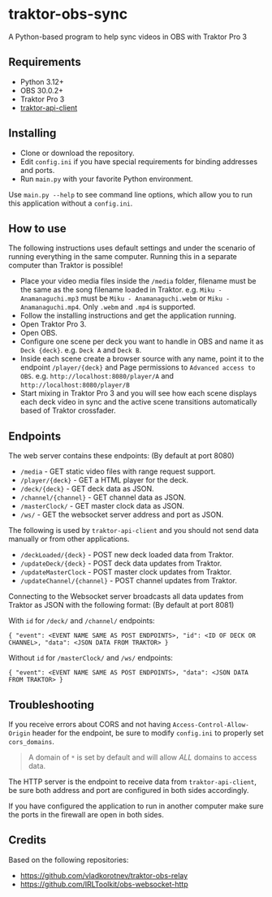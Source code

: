# traktor-obs-sync
A Python-based program to help sync videos in OBS with Traktor Pro 3

## Requirements
- Python 3.12+
- OBS 30.0.2+
- Traktor Pro 3
- [traktor-api-client](https://github.com/ErikMinekus/traktor-api-client)

## Installing
- Clone or download the repository.
- Edit `config.ini` if you have special requirements for binding addresses and ports.
- Run `main.py` with your favorite Python environment.

Use `main.py --help` to see command line options, which allow you to run this application without a `config.ini`.

## How to use
The following instructions uses default settings and under the scenario of running everything in the same computer.
Running this in a separate computer than Traktor is possible!

- Place your video media files inside the `/media` folder, filename must be the same as the song filename loaded in Traktor. e.g. `Miku - Anamanaguchi.mp3` must be `Miku - Anamanaguchi.webm` or `Miku - Anamanaguchi.mp4`. Only `.webm` and `.mp4` is supported.
- Follow the installing instructions and get the application running.
- Open Traktor Pro 3.
- Open OBS.
- Configure one scene per deck you want to handle in OBS and name it as `Deck {deck}`. e.g. `Deck A` and `Deck B`.
- Inside each scene create a browser source with any name, point it to the endpoint `/player/{deck}` and Page permissions to `Advanced access to OBS`. e.g. `http://localhost:8080/player/A` and `http://localhost:8080/player/B`
- Start mixing in Traktor Pro 3 and you will see how each scene displays each deck video in sync and the active scene transitions automatically based of Traktor crossfader. 

## Endpoints
The web server contains these endpoints:
(By default at port 8080)
- `/media` - GET static video files with range request support.
- `/player/{deck}` - GET a HTML player for the deck.
- `/deck/{deck}` - GET deck data as JSON.
- `/channel/{channel}` - GET channel data as JSON.
- `/masterClock/` - GET master clock data as JSON.
- `/ws/` - GET the websocket server address and port as JSON.

The following is used by `traktor-api-client` and you should not send data manually or from other applications.
- `/deckLoaded/{deck}` - POST new deck loaded data from Traktor.
- `/updateDeck/{deck}` - POST deck data updates from Traktor.
- `/updateMasterClock` - POST master clock updates from Traktor.
- `/updateChannel/{channel}` - POST channel updates from Traktor.

Connecting to the Websocket server broadcasts all data updates from Traktor as JSON with the following format:
(By default at port 8081)

With `id` for `/deck/` and `/channel/` endpoints:
```
{ "event": <EVENT NAME SAME AS POST ENDPOINTS>, "id": <ID OF DECK OR CHANNEL>, "data": <JSON DATA FROM TRAKTOR> }
```

Without `id` for `/masterClock/` and `/ws/` endpoints:
```
{ "event": <EVENT NAME SAME AS POST ENDPOINTS>, "data": <JSON DATA FROM TRAKTOR> }
```

## Troubleshooting
If you receive errors about CORS and not having `Access-Control-Allow-Origin` header for the endpoint, be sure to modify `config.ini` to properly set `cors_domains`.

> A domain of `*` is set by default and will allow *ALL* domains to access data.

The HTTP server is the endpoint to receive data from `traktor-api-client`, be sure both address and port are configured in both sides accordingly.

If you have configured the application to run in another computer make sure the ports in the firewall are open in both sides.

## Credits
Based on the following repositories:
- https://github.com/vladkorotnev/traktor-obs-relay
- https://github.com/IRLToolkit/obs-websocket-http

